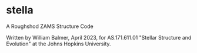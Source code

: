 # stella
A Roughshod ZAMS Structure Code

Written by William Balmer, April 2023, for AS.171.611.01 "Stellar Structure and Evolution" at the Johns Hopkins University.

